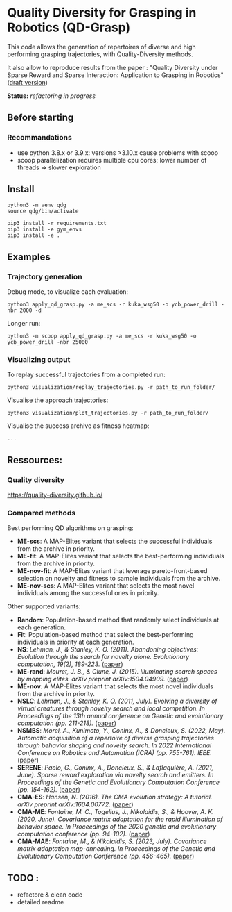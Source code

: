 # Quality Diversity for Grasping in Robotics (QD-Grasp)


This code allows the generation of repertoires of diverse and high performing grasping trajectories, with Quality-Diversity methods.

It also allow to reproduce results from the paper : "Quality Diversity under Sparse Reward and Sparse Interaction: Application to Grasping in Robotics" ([draft version](https://arxiv.org/abs/2308.05483))

**Status:** *refactoring in progress*

## Before starting

### Recommandations

* use python 3.8.x or 3.9.x: versions >3.10.x cause problems with scoop
* scoop parallelization requires multiple cpu cores; lower number of threads => slower exploration

## Install

```
python3 -m venv qdg
source qdg/bin/activate
```
```
pip3 install -r requirements.txt
pip3 install -e gym_envs
pip3 install -e .
```

## Examples

### Trajectory generation

Debug mode, to visualize each evaluation: 
```
python3 apply_qd_grasp.py -a me_scs -r kuka_wsg50 -o ycb_power_drill -nbr 2000 -d
```

Longer run:
```
python3 -m scoop apply_qd_grasp.py -a me_scs -r kuka_wsg50 -o ycb_power_drill -nbr 25000
```


### Visualizing output

To replay successful trajectories from a completed run:
```
python3 visualization/replay_trajectories.py -r path_to_run_folder/
```
Visualise the approach trajectories:
```
python3 visualization/plot_trajectories.py -r path_to_run_folder/
```
Visualise the success archive as fitness heatmap:
```
...
```


## Ressources: 

### Quality diversity
https://quality-diversity.github.io/

### Compared methods
Best performing QD algorithms on grasping:
- **ME-scs**: A MAP-Elites variant that selects the successful individuals from the archive in priority.
- **ME-fit**: A MAP-Elites variant that selects the best-performing individuals from the archive in priority. 
- **ME-nov-fit**: A MAP-Elites variant that leverage pareto-front-based selection on novelty and fitness to sample individuals from the archive.
- **ME-nov-scs**: A MAP-Elites variant that selects the most novel individuals among the successful ones in priority.

Other supported variants:

- **Random**: Population-based method that randomly select individuals at each generation.
- **Fit**: Population-based method that select the best-performing individuals in priority at each generation.
- **NS**: *Lehman, J., & Stanley, K. O. (2011). Abandoning objectives: Evolution through the search for novelty alone. Evolutionary computation, 19(2), 189-223.* ([paper](https://stars.library.ucf.edu/cgi/viewcontent.cgi?article=2529&context=facultybib2010))
- **ME-rand**: *Mouret, J. B., & Clune, J. (2015). Illuminating search spaces by mapping elites. arXiv preprint arXiv:1504.04909.* ([paper](https://arxiv.org/pdf/1504.04909.pdf))
- **ME-nov**: A MAP-Elites variant that selects the most novel individuals from the archive in priority. 
- **NSLC**: *Lehman, J., & Stanley, K. O. (2011, July). Evolving a diversity of virtual creatures through novelty search and local competition. In Proceedings of the 13th annual conference on Genetic and evolutionary computation (pp. 211-218).* ([paper](https://dl.acm.org/doi/pdf/10.1145/2001576.2001606))
- **NSMBS**: *Morel, A., Kunimoto, Y., Coninx, A., & Doncieux, S. (2022, May). Automatic acquisition of a repertoire of diverse grasping trajectories through behavior shaping and novelty search. In 2022 International Conference on Robotics and Automation (ICRA) (pp. 755-761). IEEE.* ([paper](https://ieeexplore.ieee.org/iel7/9811522/9811357/09811837.pdf?casa_token=JuAiNwQBeTAAAAAA:t7w_wa5whW-gbNcN3rYHNZ6Lvy7J7F_98EhH1uZxPaJRjZ0eLy37wOQBn_YJYRUQdf7uwtx49aI))
- **SERENE**: *Paolo, G., Coninx, A., Doncieux, S., & Laflaquière, A. (2021, June). Sparse reward exploration via novelty search and emitters. In Proceedings of the Genetic and Evolutionary Computation Conference (pp. 154-162).* ([paper](https://dl.acm.org/doi/pdf/10.1145/3449639.3459314))
- **CMA-ES**: *Hansen, N. (2016). The CMA evolution strategy: A tutorial. arXiv preprint arXiv:1604.00772.* ([paper](https://arxiv.org/pdf/1604.00772.pdf))
- **CMA-ME**: *Fontaine, M. C., Togelius, J., Nikolaidis, S., & Hoover, A. K. (2020, June). Covariance matrix adaptation for the rapid illumination of behavior space. In Proceedings of the 2020 genetic and evolutionary computation conference (pp. 94-102).* ([paper](https://dl.acm.org/doi/pdf/10.1145/3377930.3390232))
- **CMA-MAE**: *Fontaine, M., & Nikolaidis, S. (2023, July). Covariance matrix adaptation map-annealing. In Proceedings of the Genetic and Evolutionary Computation Conference (pp. 456-465).* ([paper](https://dl.acm.org/doi/pdf/10.1145/3583131.3590389))



## TODO :
* refactore & clean code
* detailed readme





